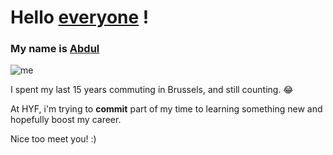 # Hello [everyone](https://github.com/HackYourFutureBelgium/class-9-10/tree/master/student-bios) ! 

### My name is [Abdul](https://github.com/aame1)


![me](https://avatars1.githubusercontent.com/u/61841073?s=460&u=49d5b17e01f7b06d881d83b0d5d6de073fc940e3&v=4)


I spent my last 15 years commuting in Brussels, and still counting. :joy:

At HYF, i'm trying to **commit** part of my time to learning something new and hopefully boost my career. 

Nice too meet you! :)





